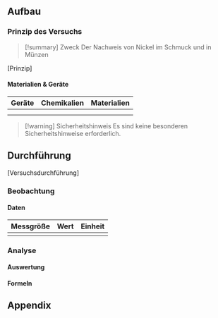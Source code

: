 ## Aufbau

### Prinzip des Versuchs

> [!summary] Zweck
> Der Nachweis von Nickel im Schmuck und in Münzen

[Prinzip]

#### Materialien & Geräte

| Geräte | Chemikalien | Materialien |
| ------ | ----------- | ----------- |
|        |             |             |
|        |             |             |

> [!warning] Sicherheitshinweis
> Es sind keine besonderen Sicherheitshinweise erforderlich.

## Durchführung

[Versuchsdurchführung]

### Beobachtung

#### Daten

| Messgröße     | Wert         | Einheit     |
|---------------|--------------|-------------|
|               |              |             |

### Analyse

#### Auswertung

#### Formeln

## Appendix
